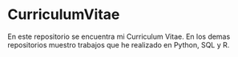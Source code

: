 # CurriculumVitae

En este repositorio se encuentra mi Curriculum Vitae. En los demas repositorios muestro trabajos que he realizado en Python, SQL y R.
